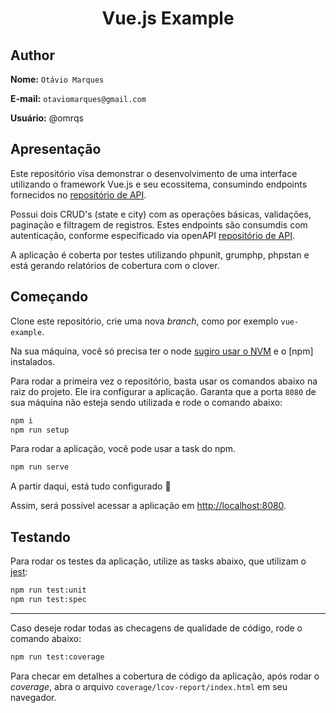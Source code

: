 <div align="center">
    <h1 align="center">Vue.js Example</h1>
</div>

## Author

**Nome:** `Otávio Marques`

**E-mail:** `otaviomarques@gmail.com`

**Usuário:** @omrqs

## Apresentação

Este repositório visa demonstrar o desenvolvimento de uma interface utilizando o framework Vue.js e seu ecossitema, consumindo endpoints fornecidos no [repositório de API](https://github.com/omrqs/example-symfony).

Possui dois CRUD's (state e city) com as operações básicas, validações, paginação e filtragem de registros. Estes endpoints são consumdis com autenticação, conforme especificado via openAPI [repositório de API](https://github.com/omrqs/example-symfony).

A aplicação é coberta por testes utilizando phpunit, grumphp, phpstan e está gerando relatórios de cobertura com o clover.

## Começando

Clone este repositório, crie uma nova _branch_, como por exemplo `vue-example`.

Na sua máquina, você só precisa ter o node [sugiro usar o NVM](https://github.com/nvm-sh/nvm) e o [npm] instalados.

Para rodar a primeira vez o repositório, basta usar os comandos abaixo na raiz do projeto. Ele ira configurar a aplicação.
Garanta que a porta `8080` de sua máquina não esteja sendo utilizada e rode o comando abaixo:

```bash
npm i
npm run setup
```

Para rodar a aplicação, você pode usar a task do npm.

```bash
npm run serve
```

A partir daqui, está tudo configurado :rocket:

Assim, será possível acessar a aplicação em [http://localhost:8080](http://localhost:8080).

## Testando

Para rodar os testes da aplicação, utilize as tasks abaixo, que utilizam o [jest](https://jestjs.io/):

```bash
npm run test:unit
npm run test:spec
```
---

Caso deseje rodar todas as checagens de qualidade de código, rode o comando abaixo:

```bash
npm run test:coverage
```

Para checar em detalhes a cobertura de código da aplicação, após rodar o _coverage_,
abra o arquivo `coverage/lcov-report/index.html` em seu navegador.
